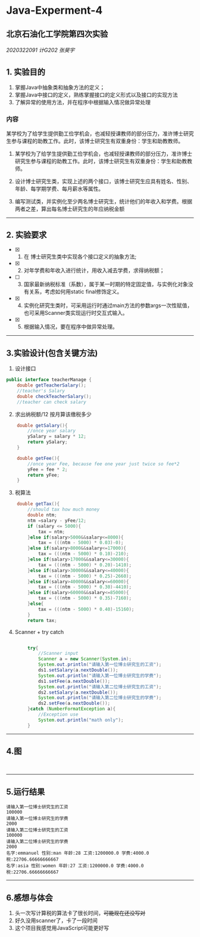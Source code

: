 # Java-Experment-4
## 北京石油化工学院第四次实验
######  2020322091 计G202 张昊宇

## 1. 实验目的
1. 掌握Java中抽象类和抽象方法的定义； 
2. 掌握Java中接口的定义，熟练掌握接口的定义形式以及接口的实现方法
3. 了解异常的使用方法，并在程序中根据输入情况做异常处理
### 内容
某学校为了给学生提供勤工俭学机会，也减轻授课教师的部分压力，准许博士研究生参与课程的助教工作。此时，该博士研究生有双重身份：学生和助教教师。

1. 某学校为了给学生提供勤工俭学机会，也减轻授课教师的部分压力，准许博士研究生参与课程的助教工作。此时，该博士研究生有双重身份：学生和助教教师。

2. 设计博士研究生类，实现上述的两个接口，该博士研究生应具有姓名、性别、年龄、每学期学费、每月薪水等属性。

3. 编写测试类，并实例化至少两名博士研究生，统计他们的年收入和学费。根据两者之差，算出每名博士研究生的年应纳税金额

---

## 2. 实验要求
- [x]  1. 在 博士研究生类中实现各个接口定义的抽象方法;
- [x]  2. 对年学费和年收入进行统计，用收入减去学费，求得纳税额；
- [ ] 3. 国家最新纳税标准（系数），属于某一时期的特定固定值，与实例化对象没有关系，考虑如何用static  final修饰定义。
- [x] 4. 实例化研究生类时，可采用运行时通过main方法的参数args一次性赋值，也可采用Scanner类实现运行时交互式输入。
- [x] 5. 根据输入情况，要在程序中做异常处理。

---

## 3.实验设计(包含关键方法)
1. 设计接口
```java
public interface teacherManage {
    double getTeacherSalary();
    //teacher's Salary
    double checkTeacherSalary();
    //teacher can check salary
```
2. 求出纳税额/12 按月算该缴税多少
```java
    double getSalary(){
        //once year salary
        ySalary = salary * 12;
        return ySalary;
    }

    double getFee(){
        //once year Fee, because fee one year just twice so fee*2
        yFee = fee * 2;
        return yFee;
    }
```
3. 税算法
```java
    double getTax(){
        //should tax how much money
        double ntm;
        ntm =salary - yFee/12;
        if (salary <= 5000){
            tax = ntm;
        }else if(salary>5000&&salary<=8000){
            tax = (((ntm - 5000) * 0.03)-0);
        }else if(salary>8000&&salary<=17000){
            tax = (((ntm - 5000) * 0.10)-210);
        }else if(salary>17000&&salary<=30000){
            tax = (((ntm - 5000) * 0.20)-1410);
        }else if(salary>30000&&salary<=40000){
            tax = (((ntm - 5000) * 0.25)-2660);
        }else if(salary>40000&&salary<=60000){
            tax = (((ntm - 5000) * 0.30)-4410);
        }else if(salary>60000&&salary<=85000){
            tax = (((ntm - 5000) * 0.35)-7160);
        }else{
            tax = (((ntm - 5000) * 0.40)-15160);
        }
        return tax;
```
4. Scanner + try catch
```java

        try{
            //Scanner input
            Scanner a = new Scanner(System.in);
            System.out.println("请输入第一位博士研究生的工资");
            ds1.setSalary(a.nextDouble());
            System.out.println("请输入第一位博士研究生的学费");
            ds1.setFee(a.nextDouble());
            System.out.println("请输入第二位博士研究生的工资");
            ds2.setSalary(a.nextDouble());
            System.out.println("请输入第二位博士研究生的学费");
            ds2.setFee(a.nextDouble());
        }catch (NumberFormatException a){
            //Exception use
            System.out.println("math only");
        }
```

---

## 4.图
![]()
![]()

---

## 5.运行结果
```
请输入第一位博士研究生的工资
100000
请输入第一位博士研究生的学费
2000
请输入第二位博士研究生的工资
100000
请输入第二位博士研究生的学费
2000
名字:emmanuel 性别:man 年龄:28 工资:1200000.0 学费:4000.0 税:22706.66666666667
名字:asia 性别:women 年龄:27 工资:1200000.0 学费:4000.0 税:22706.66666666667
```

---

## 6.感想与体会

1. 头一次写计算税的算法卡了很长时间，~~可能现在还没写对~~
2. 好久没用scanner了，卡了一段时间
3. 这个项目我感觉用JavaScript可能更好写






